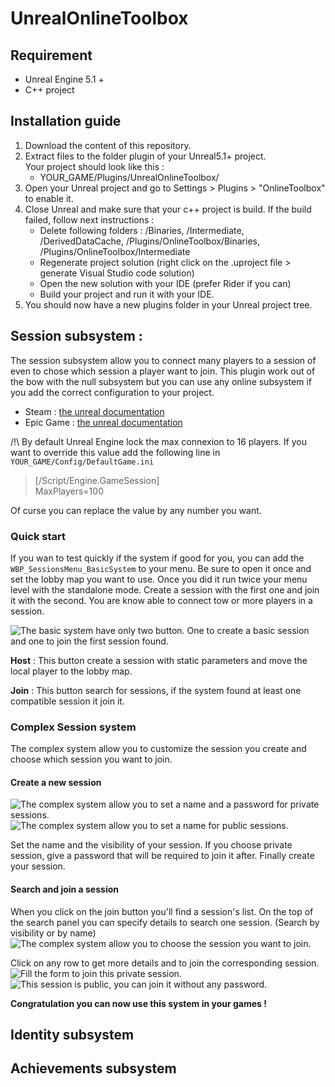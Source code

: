 # UnrealOnlineToolbox

## Requirement
* Unreal Engine 5.1 +
* C++ project

## Installation guide
1. Download the content of this repository.
2. Extract files to the folder plugin of your Unreal5.1+ project.<br>
Your project should look like this :
   - YOUR_GAME/Plugins/UnrealOnlineToolbox/
3. Open your Unreal project and go to Settings > Plugins > "OnlineToolbox" to enable it.
4. Close Unreal and make sure that your c++ project is build. If the build failed, follow next instructions :
   - Delete following folders : /Binaries, /Intermediate, /DerivedDataCache, /Plugins/OnlineToolbox/Binaries, /Plugins/OnlineToolbox/Intermediate 
   - Regenerate project solution (right click on the .uproject file > generate Visual Studio code solution)
   - Open the new solution with your IDE (prefer Rider if you can)
   - Build your project and run it with your IDE.
5. You should now have a new plugins folder in your Unreal project tree.

## Session subsystem :
The session subsystem allow you to connect many players to a session of even to chose which session a player want to join.
This plugin work out of the bow with the null subsystem but you can use any online subsystem if you add the correct configuration to your project.

* Steam : <a href="https://docs.unrealengine.com/4.26/en-US/ProgrammingAndScripting/Online/Steam/">the unreal documentation</a>
* Epic Game : <a href="https://docs.unrealengine.com/4.27/en-US/ProgrammingAndScripting/Online/EOS/">the unreal documentation</a>

/!\ By default Unreal Engine lock the max connexion to 16 players. If you want to override this value add the following line in `YOUR_GAME/Config/DefaultGame.ini`
> [/Script/Engine.GameSession]   
> MaxPlayers=100

Of curse you can replace the value by any number you want.

### Quick start
If you wan to test quickly if the system if good for you, you can add the `WBP_SessionsMenu_BasicSystem` to your menu.
Be sure to open it once and set the lobby map you want to use. Once you did it run twice your menu level with the standalone mode.
Create a session with the first one and join it with the second. You are know able to connect tow or more players in a session.

<img src="./readme_resources/BasicSystem.png" alt="The basic system have only two button. One to create a basic session and one to join the first session found.">

**Host** : This button create a session with static parameters and move the local player to the lobby map.

**Join** : This button search for sessions, if the system found at least one compatible session it join it.

### Complex Session system
The complex system allow you to customize the session you create and choose which session you want to join.

#### Create a new session
<img src="./readme_resources/CreatePrivateSession.png" alt="The complex system allow you to set a name and a password for private sessions.">
<img src="./readme_resources/CreatePublicSession.png" alt="The complex system allow you to set a name for public sessions.">

Set the name and the visibility of your session. If you choose private session, give a password that will be required to join it after. Finally create your session.

#### Search and join a session
When you click on the join button you'll find a session's list. On the top of the search panel you can specify details to search one session. (Search by visibility or by name)
<img src="./readme_resources/searchPanelALL.png" alt="The complex system allow you to choose the session you want to join.">

Click on any row to get more details and to join the corresponding session.
<img src="./readme_resources/JoinSessionPrivate.png" alt="Fill the form to join this private session.">
<img src="./readme_resources/JoinSessionPublic.png" alt="This session is public, you can join it without any password.">


**Congratulation you can now use this system in your games !**

## Identity subsystem

## Achievements subsystem